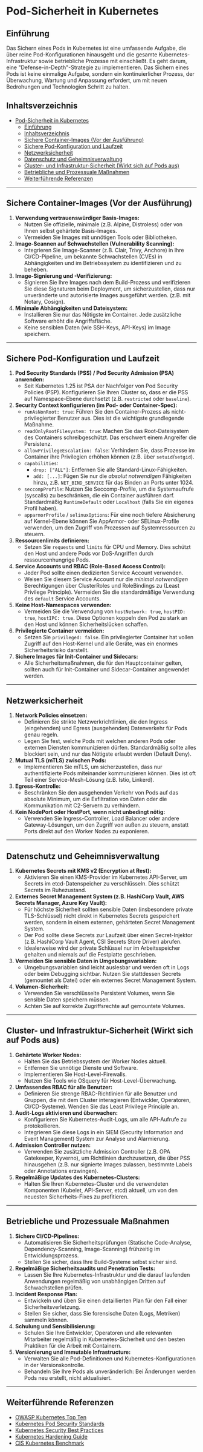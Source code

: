 # Pod-Sicherheit in Kubernetes

## Einführung

Das Sichern eines Pods in Kubernetes ist eine umfassende Aufgabe, die über reine Pod-Konfigurationen hinausgeht und die gesamte Kubernetes-Infrastruktur sowie betriebliche Prozesse mit einschließt. Es geht darum, eine "Defense-in-Depth"-Strategie zu implementieren.
Das Sichern eines Pods ist keine einmalige Aufgabe, sondern ein kontinuierlicher Prozess, der Überwachung, Wartung und Anpassung erfordert, um mit neuen Bedrohungen und Technologien Schritt zu halten.

## Inhaltsverzeichnis

- [Pod-Sicherheit in Kubernetes](#pod-sicherheit-in-kubernetes)
  - [Einführung](#einführung)
  - [Inhaltsverzeichnis](#inhaltsverzeichnis)
  - [Sichere Container-Images (Vor der Ausführung)](#sichere-container-images-vor-der-ausführung)
  - [Sichere Pod-Konfiguration und Laufzeit](#sichere-pod-konfiguration-und-laufzeit)
  - [Netzwerksicherheit](#netzwerksicherheit)
  - [Datenschutz und Geheimnisverwaltung](#datenschutz-und-geheimnisverwaltung)
  - [Cluster- und Infrastruktur-Sicherheit (Wirkt sich auf Pods aus)](#cluster--und-infrastruktur-sicherheit-wirkt-sich-auf-pods-aus)
  - [Betriebliche und Prozessuale Maßnahmen](#betriebliche-und-prozessuale-maßnahmen)
  - [Weiterführende Referenzen](#weiterführende-referenzen)

---

## Sichere Container-Images (Vor der Ausführung)

1. **Verwendung vertrauenswürdiger Basis-Images:**
   - Nutzen Sie offizielle, minimale (z.B. Alpine, Distroless) oder von Ihnen selbst gehärtete Basis-Images.
   - Vermeiden Sie Images mit unnötigen Tools oder Bibliotheken.
2. **Image-Scannen auf Schwachstellen (Vulnerability Scanning):**
   - Integrieren Sie Image-Scanner (z.B. Clair, Trivy, Anchore) in Ihre CI/CD-Pipeline, um bekannte Schwachstellen (CVEs) in Abhängigkeiten und im Betriebssystem zu identifizieren und zu beheben.
3. **Image-Signierung und -Verifizierung:**
   - Signieren Sie Ihre Images nach dem Build-Prozess und verifizieren Sie diese Signaturen beim Deployment, um sicherzustellen, dass nur unveränderte und autorisierte Images ausgeführt werden. (z.B. mit Notary, Cosign).
4. **Minimale Abhängigkeiten und Dateisystem:**
   - Installieren Sie nur das Nötigste im Container. Jede zusätzliche Software erhöht die Angriffsfläche.
   - Keine sensiblen Daten (wie SSH-Keys, API-Keys) im Image speichern.

---

## Sichere Pod-Konfiguration und Laufzeit

1. **Pod Security Standards (PSS) / Pod Security Admission (PSA) anwenden:**
    - Seit Kubernetes 1.25 ist PSA der Nachfolger von Pod Security Policies (PSP). Konfigurieren Sie Ihren Cluster so, dass er die PSS auf Namespace-Ebene durchsetzt (z.B. `restricted` oder `baseline`).
2. **Security Context konfigurieren (im Pod- oder Container-Spec):**
    - `runAsNonRoot: true`: Führen Sie den Container-Prozess als nicht-privilegierter Benutzer aus. Dies ist die wichtigste grundlegende Maßnahme.
    - `readOnlyRootFilesystem: true`: Machen Sie das Root-Dateisystem des Containers schreibgeschützt. Das erschwert einem Angreifer die Persistenz.
    - `allowPrivilegeEscalation: false`: Verhindern Sie, dass Prozesse im Container ihre Privilegien erhöhen können (z.B. über `setuid`/`setgid`).
    - `capabilities`:
        - `drop: ["ALL"]`: Entfernen Sie alle Standard-Linux-Fähigkeiten.
        - `add: [...]`: Fügen Sie nur die *absolut notwendigen* Fähigkeiten hinzu, z.B. `NET_BIND_SERVICE` für das Binden an Ports unter 1024.
    - `seccompProfile`: Nutzen Sie Seccomp-Profile, um die Systemaufrufe (syscalls) zu beschränken, die ein Container ausführen darf. Standardmäßig `RuntimeDefault` oder `Localhost` (falls Sie ein eigenes Profil haben).
    - `apparmorProfile` / `selinuxOptions`: Für eine noch tiefere Absicherung auf Kernel-Ebene können Sie AppArmor- oder SELinux-Profile verwenden, um den Zugriff von Prozessen auf Systemressourcen zu steuern.
3. **Ressourcenlimits definieren:**
    - Setzen Sie `requests` und `limits` für CPU und Memory. Dies schützt den Host und andere Pods vor DoS-Angriffen durch ressourcenhungrige Pods.
4. **Service Accounts und RBAC (Role-Based Access Control):**
    - Jeder Pod sollte einen dedizierten Service Account verwenden.
    - Weisen Sie diesem Service Account nur die *minimal notwendigen* Berechtigungen über ClusterRoles und RoleBindings zu (Least Privilege Principle). Vermeiden Sie die standardmäßige Verwendung des `default` Service Accounts.
5. **Keine Host-Namespaces verwenden:**
    - Vermeiden Sie die Verwendung von `hostNetwork: true`, `hostPID: true`, `hostIPC: true`. Diese Optionen koppeln den Pod zu stark an den Host und können Sicherheitslücken schaffen.
6. **Privilegierte Container vermeiden:**
    - Setzen Sie `privileged: false`. Ein privilegierter Container hat vollen Zugriff auf den Host-Kernel und alle Geräte, was ein enormes Sicherheitsrisiko darstellt.
7. **Sichere Images für Init-Container und Sidecars:**
    - Alle Sicherheitsmaßnahmen, die für den Hauptcontainer gelten, sollten auch für Init-Container und Sidecar-Container angewendet werden.

---

## Netzwerksicherheit

1. **Network Policies einsetzen:**
    - Definieren Sie strikte Netzwerkrichtlinien, die den Ingress (eingehenden) und Egress (ausgehenden) Datenverkehr für Pods genau regeln.
    - Legen Sie fest, welche Pods mit welchen anderen Pods oder externen Diensten kommunizieren dürfen. Standardmäßig sollte alles blockiert sein, und nur das Nötigste erlaubt werden (Default Deny).
2. **Mutual TLS (mTLS) zwischen Pods:**
    - Implementieren Sie mTLS, um sicherzustellen, dass nur authentifizierte Pods miteinander kommunizieren können. Dies ist oft Teil einer Service-Mesh-Lösung (z.B. Istio, Linkerd).
3. **Egress-Kontrolle:**
    - Beschränken Sie den ausgehenden Verkehr von Pods auf das absolute Minimum, um die Exfiltration von Daten oder die Kommunikation mit C2-Servern zu verhindern.
4. **Kein NodePort oder HostPort, wenn nicht unbedingt nötig:**
    - Verwenden Sie Ingress-Controller, Load Balancer oder andere Gateway-Lösungen, um den Zugriff von außen zu steuern, anstatt Ports direkt auf den Worker Nodes zu exponieren.

---

## Datenschutz und Geheimnisverwaltung

1. **Kubernetes Secrets mit KMS v2 (Encryption at Rest):**
    - Aktivieren Sie einen KMS-Provider im Kubernetes API-Server, um Secrets im etcd-Datenspeicher zu verschlüsseln. Dies schützt Secrets im Ruhezustand.
2. **Externes Secret Management System (z.B. HashiCorp Vault, AWS Secrets Manager, Azure Key Vault):**
    - Für höchste Sicherheit sollten sensible Daten (insbesondere private TLS-Schlüssel) nicht direkt in Kubernetes Secrets gespeichert werden, sondern in einem externen, gehärteten Secret Management System.
    - Der Pod sollte diese Secrets zur Laufzeit über einen Secret-Injektor (z.B. HashiCorp Vault Agent, CSI Secrets Store Driver) abrufen.
    - Idealerweise wird der private Schlüssel nur im Arbeitsspeicher gehalten und niemals auf die Festplatte geschrieben.
3. **Vermeiden Sie sensible Daten in Umgebungsvariablen:**
    - Umgebungsvariablen sind leicht auslesbar und werden oft in Logs oder beim Debugging sichtbar. Nutzen Sie stattdessen Secrets (gemountet als Datei) oder ein externes Secret Management System.
4. **Volumen-Sicherheit:**
    - Verwenden Sie verschlüsselte Persistent Volumes, wenn Sie sensible Daten speichern müssen.
    - Achten Sie auf korrekte Zugriffsrechte auf gemountete Volumes.

---

## Cluster- und Infrastruktur-Sicherheit (Wirkt sich auf Pods aus)

1. **Gehärtete Worker Nodes:**
    - Halten Sie das Betriebssystem der Worker Nodes aktuell.
    - Entfernen Sie unnötige Dienste und Software.
    - Implementieren Sie Host-Level-Firewalls.
    - Nutzen Sie Tools wie OSquery für Host-Level-Überwachung.
2. **Umfassendes RBAC für alle Benutzer:**
    - Definieren Sie strenge RBAC-Richtlinien für alle Benutzer und Gruppen, die mit dem Cluster interagieren (Entwickler, Operatoren, CI/CD-Systeme). Wenden Sie das Least Privilege Principle an.
3. **Audit-Logs aktivieren und überwachen:**
    - Konfigurieren Sie Kubernetes-Audit-Logs, um alle API-Aufrufe zu protokollieren.
    - Integrieren Sie diese Logs in ein SIEM (Security Information and Event Management) System zur Analyse und Alarmierung.
4. **Admission Controller nutzen:**
    - Verwenden Sie zusätzliche Admission Controller (z.B. OPA Gatekeeper, Kyverno), um Richtlinien durchzusetzen, die über PSS hinausgehen (z.B. nur signierte Images zulassen, bestimmte Labels oder Annotations erzwingen).
5. **Regelmäßige Updates des Kubernetes-Clusters:**
    - Halten Sie Ihren Kubernetes-Cluster und die verwendeten Komponenten (Kubelet, API-Server, etcd) aktuell, um von den neuesten Sicherheits-Fixes zu profitieren.

---

## Betriebliche und Prozessuale Maßnahmen

1. **Sichere CI/CD-Pipelines:**
    - Automatisieren Sie Sicherheitsprüfungen (Statische Code-Analyse, Dependency-Scanning, Image-Scanning) frühzeitig im Entwicklungsprozess.
    - Stellen Sie sicher, dass Ihre Build-Systeme selbst sicher sind.
2. **Regelmäßige Sicherheitsaudits und Penetration Tests:**
    - Lassen Sie Ihre Kubernetes-Infrastruktur und die darauf laufenden Anwendungen regelmäßig von unabhängigen Dritten auf Schwachstellen prüfen.
3. **Incident Response Plan:**
    - Entwickeln und üben Sie einen detaillierten Plan für den Fall einer Sicherheitsverletzung.
    - Stellen Sie sicher, dass Sie forensische Daten (Logs, Metriken) sammeln können.
4. **Schulung und Sensibilisierung:**
    - Schulen Sie Ihre Entwickler, Operatoren und alle relevanten Mitarbeiter regelmäßig in Kubernetes-Sicherheit und den besten Praktiken für die Arbeit mit Containern.
5. **Versionierung und Immutable Infrastructure:**
    - Verwalten Sie alle Pod-Definitionen und Kubernetes-Konfigurationen in der Versionskontrolle.
    - Behandeln Sie Ihre Pods als unveränderlich: Bei Änderungen werden Pods neu erstellt, nicht aktualisiert.

---

## Weiterführende Referenzen

- [OWASP Kubernetes Top Ten](https://owasp.org/www-project-kubernetes-top-ten/)
- [Kubernetes Pod Security Standards](https://kubernetes.io/docs/concepts/security/pod-security-standards/)
- [Kubernetes Security Best Practices](https://kubernetes.io/docs/concepts/security/)
- [Kubernetes Hardening Guide](https://kubernetes.io/docs/tasks/administer-cluster/securing-a-cluster/)
- [CIS Kubernetes Benchmark](https://www.cisecurity.org/benchmark/kubernetes/)